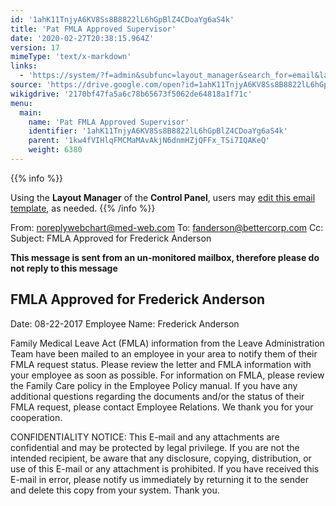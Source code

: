 ```yaml
---
id: '1ahK11TnjyA6KV8Ss8B8822lL6hGpBlZ4CDoaYg6aS4k'
title: 'Pat FMLA Approved Supervisor'
date: '2020-02-27T20:38:15.964Z'
version: 17
mimeType: 'text/x-markdown'
links:
  - 'https://system/?f=admin&subfunc=layout_manager&search_for=email&layout_search=Go&lv_layout_manager_limit=0&opp=edit&doc_type=EFAS&old_module=Email&old_name=Pat+FMLA+Approved+Supervisor&active=0'
source: 'https://drive.google.com/open?id=1ahK11TnjyA6KV8Ss8B8822lL6hGpBlZ4CDoaYg6aS4k'
wikigdrive: '2170bf47fa5a6c78b65673f5062de64818a1f71c'
menu:
  main:
    name: 'Pat FMLA Approved Supervisor'
    identifier: '1ahK11TnjyA6KV8Ss8B8822lL6hGpBlZ4CDoaYg6aS4k'
    parent: '1kw4fVIHlqFMCMaMAvAkjN6dnmHZjQFFx_TSi7IQAKeQ'
    weight: 6380
---
```





{{% info %}}

Using the **Layout Manager** of the **Control Panel**, users may [edit this email template](https://system/?f=admin&subfunc=layout_manager&search_for=email&layout_search=Go&lv_layout_manager_limit=0&opp=edit&doc_type=EFAS&old_module=Email&old_name=Pat+FMLA+Approved+Supervisor&active=0), as needed.
{{% /info %}}



From: noreplywebchart@med-web.com
To: fanderson@bettercorp.com
Cc:
Subject: FMLA Approved for Frederick Anderson

****This message is sent from an un-monitored mailbox, therefore please do not reply to this message****
  
## **FMLA Approved for Frederick Anderson**  

Date: 08-22-2017
Employee Name: Frederick Anderson

Family Medical Leave Act (FMLA) information from the Leave Administration Team have been mailed to an employee in your area to notify them of their FMLA request status. Please review the letter and FMLA information with your employee as soon as possible. For information on FMLA, please review the Family Care policy in the Employee Policy manual.
If you have any additional questions regarding the documents and/or the status of their FMLA request, please contact Employee Relations.
We thank you for your cooperation.


CONFIDENTIALITY NOTICE: This E-mail and any attachments are confidential and may be protected by legal privilege. If you are not the intended recipient, be aware that any disclosure, copying, distribution, or use of this E-mail or any attachment is prohibited. If you have received this E-mail in error, please notify us immediately by returning it to the sender and delete this copy from your system. Thank you.
